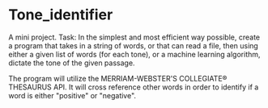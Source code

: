 # Tone_identifier
A mini project.  Task: In the simplest and most efficient way possible, create a program that takes in a string of words, or that can read a file, then using either a given list of words (for each tone), or a machine learning algorithm, dictate the tone of the given passage.

The program will utilize the MERRIAM-WEBSTER'S COLLEGIATE® THESAURUS API. It will cross reference other words in order to identify if a word is either "positive" or "negative".
